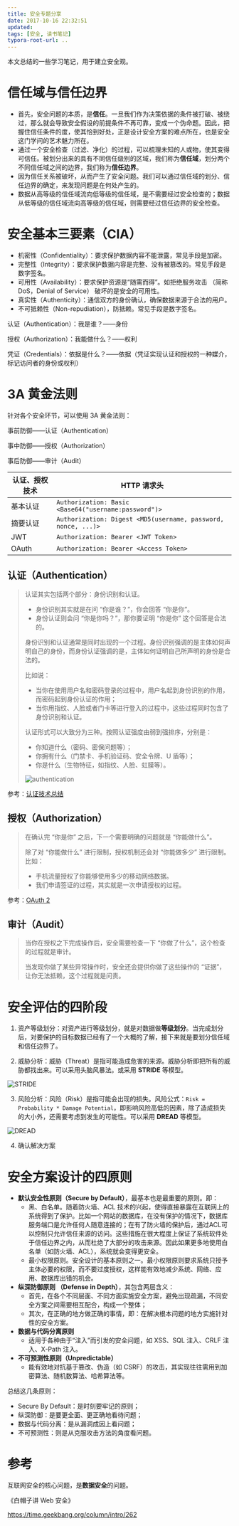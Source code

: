 ```yaml
---
title: 安全专题分享
date: 2017-10-16 22:32:51
updated:
tags: [安全, 读书笔记]
typora-root-url: ..
---
```


本文总结的一些学习笔记，用于建立安全观。

# 信任域与信任边界

* 首先，安全问题的本质，是**信任**。一旦我们作为决策依据的条件被打破、被绕过，那么就会导致安全假设的前提条件不再可靠，变成一个伪命题。因此，把握住信任条件的度，使其恰到好处，正是设计安全方案的难点所在，也是安全这门学问的艺术魅力所在。
* 通过一个安全检查（过滤、净化）的过程，可以梳理未知的人或物，使其变得可信任。被划分出来的具有不同信任级别的区域，我们称为**信任域**，划分两个不同信任域之间的边界，我们称为**信任边界**。
* 因为信任关系被破坏，从而产生了安全问题。我们可以通过信任域的划分、信任边界的确定，来发现问题是在何处产生的。
* 数据从高等级的信任域流向低等级的信任域，是不需要经过安全检查的；数据从低等级的信任域流向高等级的信任域，则需要经过信任边界的安全检查。

# 安全基本三要素（CIA）

* 机密性（Confidentiality）：要求保护数据内容不能泄露，常见手段是加密。
* 完整性（Integrity）：要求保护数据内容是完整、没有被篡改的。常见手段是数字签名。
* 可用性（Availability）：要求保护资源是“随需而得”。如拒绝服务攻击 （简称DoS，Denial of Service） 破坏的是安全的可用性。
* 真实性（Authenticity）：通信双方的身份确认，确保数据来源于合法的用户。
* 不可抵赖性（Non-repudiation），防抵赖。常见手段是数字签名。



认证（Authentication）：我是谁？——身份

授权（Authorization）：我能做什么？——权利

凭证（Credentials）：依据是什么？——依据（凭证实现认证和授权的一种媒介，标记访问者的身份或权利）

# 3A 黄金法则

针对各个安全环节，可以使用 3A 黄金法则：

事前防御——认证（Authentication）

事中防御——授权（Authorization）

事后防御——审计（Audit）

| 认证、授权技术 | HTTP 请求头                                                  |
| -------------- | ------------------------------------------------------------ |
| 基本认证       | `Authorization: Basic <Base64("username:password")>`         |
| 摘要认证       | `Authorization: Digest <MD5(username, password, nonce, ...)>` |
| JWT            | `Authorization: Bearer <JWT Token>`                          |
| OAuth          | `Authorization: Bearer <Access Token>`                       |

## 认证（Authentication）

> 认证其实包括两个部分：身份识别和认证。
>
> - 身份识别其实就是在问 “你是谁？”，你会回答 “你是你”。
> - 身份认证则会问 “你是你吗？”，那你要证明 “你是你” 这个回答是合法的。
>
> 身份识别和认证通常是同时出现的一个过程。身份识别强调的是主体如何声明自己的身份，而身份认证强调的是，主体如何证明自己所声明的身份是合法的。
>
> 比如说：
>
> - 当你在使用用户名和密码登录的过程中，用户名起到身份识别的作用，而密码起到身份认证的作用；
> - 当你用指纹、人脸或者门卡等进行登入的过程中，这些过程同时包含了身份识别和认证。
>
> 认证形式可以大致分为三种。按照认证强度由弱到强排序，分别是：
>
> - 你知道什么（密码、密保问题等）；
> - 你拥有什么（门禁卡、手机验证码、安全令牌、U 盾等）；
> - 你是什么（生物特征，如指纹、人脸、虹膜等）。
>
> ![authentication](/img/security/authentication.png)

参考：[认证技术总结](/posts/authentication/)

## 授权（Authorization）

> 在确认完 “你是你” 之后，下一个需要明确的问题就是 “你能做什么”。
>
> 除了对 “你能做什么” 进行限制，授权机制还会对 “你能做多少” 进行限制。比如：
>
> - 手机流量授权了你能够使用多少的移动网络数据。
> - 我们申请签证的过程，其实就是一次申请授权的过程。

参考：[OAuth 2](/posts/oauth2/)

## 审计（Audit）

> 当你在授权之下完成操作后，安全需要检查一下 “你做了什么”，这个检查的过程就是审计。
>
> 当发现你做了某些异常操作时，安全还会提供你做了这些操作的 “证据”，让你无法抵赖，这个过程就是问责。

# 安全评估的四阶段

1. 资产等级划分：对资产进行等级划分，就是对数据做**等级划分**。当完成划分后，对要保护的目标数据已经有了一个大概的了解，接下来就是要划分信任域和信任边界了。

2. 威胁分析：威胁（Threat）是指可能造成危害的来源。威胁分析即把所有的威胁都找出来。可以采用头脑风暴法。或采用 **STRIDE** 等模型。

 ![STRIDE](/img/security/STRIDE.png)

3. 风险分析：风险（Risk）是指可能会出现的损失。风险公式：`Risk = Probability * Damage Potential`，即影响风险高低的因素，除了造成损失的大小外，还需要考虑到发生的可能性。可以采用 **DREAD** 等模型。

 ![DREAD](/img/security/DREAD.png)

4. 确认解决方案

# 安全方案设计的四原则

* **默认安全性原则（Secure by Default）**，最基本也是最重要的原则。即：
   * 黑、白名单。随着防火墙、ACL 技术的兴起，使得直接暴露在互联网上的系统得到了保护。比如一个网站的数据库，在没有保护的情况下，数据库服务端口是允许任何人随意连接的；在有了防火墙的保护后，通过ACL可以控制只允许信任来源的访问。这些措施在很大程度上保证了系统软件处于信任边界之内，从而杜绝了大部分的攻击来源。因此如果更多地使用白名单（如防火墙、ACL），系统就会变得更安全。
   * 最小权限原则。安全设计的基本原则之一。最小权限原则要求系统只授予主体必要的权限，而不要过度授权，这样能有效地减少系统、网络、应用、数据库出错的机会。
* **纵深防御原则 （Defense in Depth）**，其包含两层含义：
   * 首先，在各个不同层面、不同方面实施安全方案，避免出现疏漏，不同安全方案之间需要相互配合，构成一个整体；
   * 其次，在正确的地方做正确的事情，即：在解决根本问题的地方实施针对性的安全方案。
* **数据与代码分离原则**
   * 适用于各种由于“注入”而引发的安全问题，如 XSS、SQL 注入、CRLF 注入、X-Path 注入。
* **不可预测性原则（Unpredictable）**
   * 能有效地对抗基于篡改、伪造（如 CSRF）的攻击，其实现往往需用到加密算法、随机数算法、哈希算法等。

总结这几条原则：

* Secure By Default：是时刻要牢记的原则；
* 纵深防御：是要更全面、更正确地看待问题；
* 数据与代码分离：是从漏洞成因上看问题；
* 不可预测性：则是从克服攻击方法的角度看问题。

# 参考

互联网安全的核心问题，是**数据安全**的问题。

《白帽子讲 Web 安全》

https://time.geekbang.org/column/intro/262